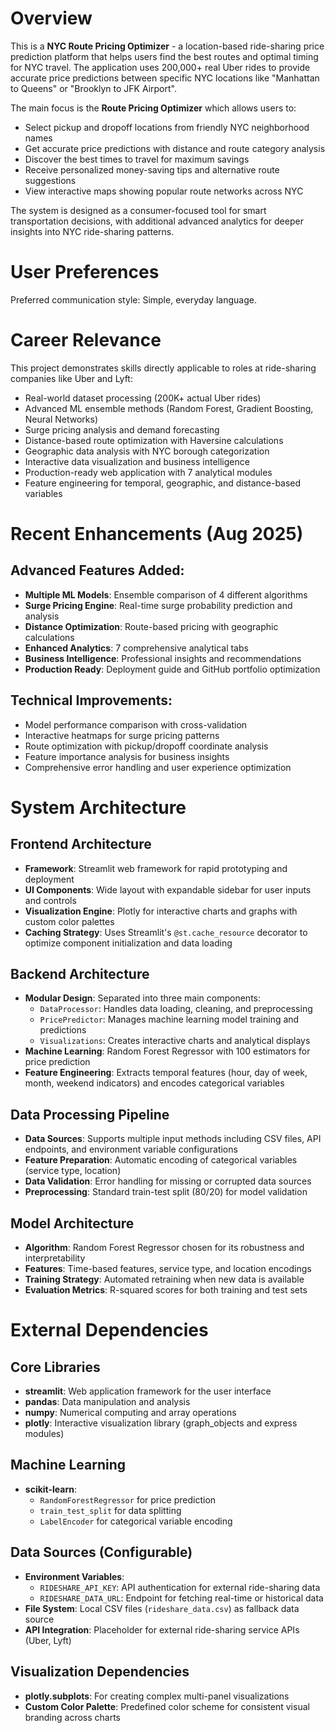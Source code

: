 # Overview

This is a **NYC Route Pricing Optimizer** - a location-based ride-sharing price prediction platform that helps users find the best routes and optimal timing for NYC travel. The application uses 200,000+ real Uber rides to provide accurate price predictions between specific NYC locations like "Manhattan to Queens" or "Brooklyn to JFK Airport".

The main focus is the **Route Pricing Optimizer** which allows users to:
- Select pickup and dropoff locations from friendly NYC neighborhood names
- Get accurate price predictions with distance and route category analysis  
- Discover the best times to travel for maximum savings
- Receive personalized money-saving tips and alternative route suggestions
- View interactive maps showing popular route networks across NYC

The system is designed as a consumer-focused tool for smart transportation decisions, with additional advanced analytics for deeper insights into NYC ride-sharing patterns.

# User Preferences

Preferred communication style: Simple, everyday language.

# Career Relevance

This project demonstrates skills directly applicable to roles at ride-sharing companies like Uber and Lyft:
- Real-world dataset processing (200K+ actual Uber rides)
- Advanced ML ensemble methods (Random Forest, Gradient Boosting, Neural Networks)
- Surge pricing analysis and demand forecasting
- Distance-based route optimization with Haversine calculations
- Geographic data analysis with NYC borough categorization
- Interactive data visualization and business intelligence
- Production-ready web application with 7 analytical modules
- Feature engineering for temporal, geographic, and distance-based variables

# Recent Enhancements (Aug 2025)

## Advanced Features Added:
- **Multiple ML Models**: Ensemble comparison of 4 different algorithms
- **Surge Pricing Engine**: Real-time surge probability prediction and analysis
- **Distance Optimization**: Route-based pricing with geographic calculations
- **Enhanced Analytics**: 7 comprehensive analytical tabs
- **Business Intelligence**: Professional insights and recommendations
- **Production Ready**: Deployment guide and GitHub portfolio optimization

## Technical Improvements:
- Model performance comparison with cross-validation
- Interactive heatmaps for surge pricing patterns
- Route optimization with pickup/dropoff coordinate analysis
- Feature importance analysis for business insights
- Comprehensive error handling and user experience optimization

# System Architecture

## Frontend Architecture
- **Framework**: Streamlit web framework for rapid prototyping and deployment
- **UI Components**: Wide layout with expandable sidebar for user inputs and controls
- **Visualization Engine**: Plotly for interactive charts and graphs with custom color palettes
- **Caching Strategy**: Uses Streamlit's `@st.cache_resource` decorator to optimize component initialization and data loading

## Backend Architecture
- **Modular Design**: Separated into three main components:
  - `DataProcessor`: Handles data loading, cleaning, and preprocessing
  - `PricePredictor`: Manages machine learning model training and predictions
  - `Visualizations`: Creates interactive charts and analytical displays
- **Machine Learning**: Random Forest Regressor with 100 estimators for price prediction
- **Feature Engineering**: Extracts temporal features (hour, day of week, month, weekend indicators) and encodes categorical variables

## Data Processing Pipeline
- **Data Sources**: Supports multiple input methods including CSV files, API endpoints, and environment variable configurations
- **Feature Preparation**: Automatic encoding of categorical variables (service type, location)
- **Data Validation**: Error handling for missing or corrupted data sources
- **Preprocessing**: Standard train-test split (80/20) for model validation

## Model Architecture
- **Algorithm**: Random Forest Regressor chosen for its robustness and interpretability
- **Features**: Time-based features, service type, and location encodings
- **Training Strategy**: Automated retraining when new data is available
- **Evaluation Metrics**: R-squared scores for both training and test sets

# External Dependencies

## Core Libraries
- **streamlit**: Web application framework for the user interface
- **pandas**: Data manipulation and analysis
- **numpy**: Numerical computing and array operations
- **plotly**: Interactive visualization library (graph_objects and express modules)

## Machine Learning
- **scikit-learn**: 
  - `RandomForestRegressor` for price prediction
  - `train_test_split` for data splitting
  - `LabelEncoder` for categorical variable encoding

## Data Sources (Configurable)
- **Environment Variables**: 
  - `RIDESHARE_API_KEY`: API authentication for external ride-sharing data
  - `RIDESHARE_DATA_URL`: Endpoint for fetching real-time or historical data
- **File System**: Local CSV files (`rideshare_data.csv`) as fallback data source
- **API Integration**: Placeholder for external ride-sharing service APIs (Uber, Lyft)

## Visualization Dependencies
- **plotly.subplots**: For creating complex multi-panel visualizations
- **Custom Color Palette**: Predefined color scheme for consistent visual branding across charts